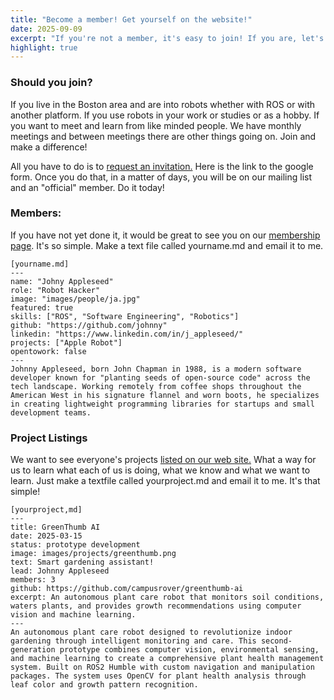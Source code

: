 ```yaml
---
title: "Become a member! Get yourself on the website!"
date: 2025-09-09
excerpt: "If you're not a member, it's easy to join! If you are, let's get you listed on our member directory! If you have a cool project, we would love to showcase you on our site."
highlight: true
---
```

### Should you join?

If you live in the Boston area and are into robots whether with ROS or with another platform. If you use robots in your work or studies or as a hobby. If you want to meet and learn from like minded people. We have monthly meetings and between meetings there are other things going on. Join and make a difference!

All you have to do is to [request an invitation.](https://docs.google.com/forms/d/e/1FAIpQLScYvvhPZmbpyqAoFFkcD_cis5RfagIL6OsL_Nk_qc4a7bsakQ/viewform) Here is the link to the google form. Once you do that, in a matter of days, you will be on our mailing list and an "official" member. Do it today!

### Members:

If you have not yet done it, it would be great to see you on our [membership page](https://bostonrobothackers.com/members.html). It's so simple. Make a text file called yourname.md and email it to me.

```
[yourname.md]
---
name: "Johny Appleseed"
role: "Robot Hacker"
image: "images/people/ja.jpg"
featured: true
skills: ["ROS", "Software Engineering", "Robotics"]
github: "https://github.com/johnny"
linkedin: "https://www.linkedin.com/in/j_appleseed/"
projects: ["Apple Robot"]
opentowork: false
---
Johnny Appleseed, born John Chapman in 1988, is a modern software developer known for "planting seeds of open-source code" across the tech landscape. Working remotely from coffee shops throughout the American West in his signature flannel and worn boots, he specializes in creating lightweight programming libraries for startups and small development teams.
```

### Project Listings

We want to see everyone's projects [listed on our web site.](https://bostonrobothackers.com/projects.html) What a way for us to learn what each of us is doing, what we know and what we want to learn. Just make a textfile called yourproject.md and email it to me. It's that simple!

```
[yourproject,md]
---
title: GreenThumb AI
date: 2025-03-15
status: prototype development
image: images/projects/greenthumb.png
text: Smart gardening assistant!
lead: Johnny Appleseed
members: 3
github: https://github.com/campusrover/greenthumb-ai
excerpt: An autonomous plant care robot that monitors soil conditions, waters plants, and provides growth recommendations using computer vision and machine learning.
---
An autonomous plant care robot designed to revolutionize indoor gardening through intelligent monitoring and care. This second-generation prototype combines computer vision, environmental sensing, and machine learning to create a comprehensive plant health management system. Built on ROS2 Humble with custom navigation and manipulation packages. The system uses OpenCV for plant health analysis through leaf color and growth pattern recognition.
```

